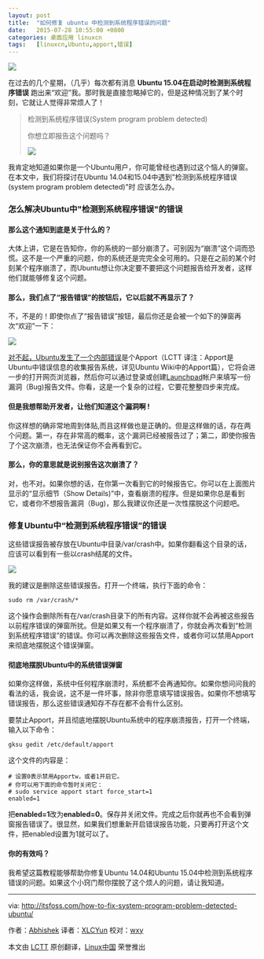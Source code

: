 ```yaml
---
layout: post
title:	"如何修复 ubuntu 中检测到系统程序错误的问题"
date:	2015-07-28 10:55:00 +0800 
categories:	桌面应用 linuxcn 
tags:	[linuxcn,Ubuntu,apport,错误]
---
```



![](/Asserts/Images//attachment/album/201507/27/235652r1upcry7cbquitmu.jpg)


在过去的几个星期，（几乎）每次都有消息 **Ubuntu 15.04在启动时检测到系统程序错误** 跑出来“欢迎”我。那时我是直接忽略掉它的，但是这种情况到了某个时刻，它就让人觉得非常烦人了！



> 
> 检测到系统程序错误(System program problem detected)
> 
> 
> 你想立即报告这个问题吗？
> 
> 
> ![](/Asserts/Images//attachment/album/201507/27/235653c0ffnx07o7h3h3fe.png)
> 
> 
> 


我肯定地知道如果你是一个Ubuntu用户，你可能曾经也遇到过这个恼人的弹窗。在本文中，我们将探讨在Ubuntu 14.04和15.04中遇到"检测到系统程序错误(system program problem detected)"时 应该怎么办。


### 怎么解决Ubuntu中"检测到系统程序错误"的错误


#### 那么这个通知到底是关于什么的？


大体上讲，它是在告知你，你的系统的一部分崩溃了。可别因为“崩溃”这个词而恐慌。这不是一个严重的问题，你的系统还是完完全全可用的。只是在之前的某个时刻某个程序崩溃了，而Ubuntu想让你决定要不要把这个问题报告给开发者，这样他们就能够修复这个问题。


#### 那么，我们点了“报告错误”的按钮后，它以后就不再显示了？


不，不是的！即使你点了“报告错误”按钮，最后你还是会被一个如下的弹窗再次“欢迎”一下：


![](/Asserts/Images//attachment/album/201507/27/235653ojpkxxlljoefipz3.png)


[对不起，Ubuntu发生了一个内部错误](http://itsfoss.com/how-to-solve-sorry-ubuntu-12-04-has-experienced-an-internal-error/)是个Apport（LCTT 译注：Apport是Ubuntu中错误信息的收集报告系统，详见Ubuntu Wiki中的Apport篇），它将会进一步的打开网页浏览器，然后你可以通过登录或创建[Launchpad](https://launchpad.net/)帐户来填写一份漏洞（Bug)报告文件。你看，这是一个复杂的过程，它要花整整四步来完成。


#### 但是我想帮助开发者，让他们知道这个漏洞啊 !


你这样想的确非常地周到体贴,而且这样做也是正确的。但是这样做的话，存在两个问题。第一，存在非常高的概率，这个漏洞已经被报告过了；第二，即使你报告了个这次崩溃，也无法保证你不会再看到它。


#### 那么，你的意思就是说别报告这次崩溃了？


对，也不对。如果你想的话，在你第一次看到它的时候报告它。你可以在上面图片显示的“显示细节（Show Details)”中，查看崩溃的程序。但是如果你总是看到它，或者你不想报告漏洞（Bug)，那么我建议你还是一次性摆脱这个问题吧。


### 修复Ubuntu中“检测到系统程序错误”的错误


这些错误报告被存放在Ubuntu中目录/var/crash中。如果你翻看这个目录的话，应该可以看到有一些以crash结尾的文件。


![](/Asserts/Images//attachment/album/201507/27/235654c0ab8fhh6tlhavc6.jpg)


我的建议是删除这些错误报告。打开一个终端，执行下面的命令：



```
sudo rm /var/crash/*

```

这个操作会删除所有在/var/crash目录下的所有内容。这样你就不会再被这些报告以前程序错误的弹窗所扰。但是如果又有一个程序崩溃了，你就会再次看到“检测到系统程序错误”的错误。你可以再次删除这些报告文件，或者你可以禁用Apport来彻底地摆脱这个错误弹窗。


#### 彻底地摆脱Ubuntu中的系统错误弹窗


如果你这样做，系统中任何程序崩溃时，系统都不会再通知你。如果你想问问我的看法的话，我会说，这不是一件坏事，除非你愿意填写错误报告。如果你不想填写错误报告，那么这些错误通知存不存在都不会有什么区别。


要禁止Apport，并且彻底地摆脱Ubuntu系统中的程序崩溃报告，打开一个终端，输入以下命令：



```
gksu gedit /etc/default/apport

```

这个文件的内容是：



```
# 设置0表示禁用Apportw，或者1开启它。
# 你可以用下面的命令暂时关闭它：
# sudo service apport start force_start=1
enabled=1

```

把**enabled=1**改为**enabled=0**。保存并关闭文件。完成之后你就再也不会看到弹窗报告错误了。很显然，如果我们想重新开启错误报告功能，只要再打开这个文件，把enabled设置为1就可以了。


#### 你的有效吗？


我希望这篇教程能够帮助你修复Ubuntu 14.04和Ubuntu 15.04中检测到系统程序错误的问题。如果这个小窍门帮你摆脱了这个烦人的问题，请让我知道。




---


via: <http://itsfoss.com/how-to-fix-system-program-problem-detected-ubuntu/>


作者：[Abhishek](http://itsfoss.com/author/abhishek/) 译者：[XLCYun](https://github.com/XLCYun) 校对：[wxy](https://github.com/wxy)


本文由 [LCTT](https://github.com/LCTT/TranslateProject) 原创翻译，[Linux中国](https://linux.cn/) 荣誉推出
